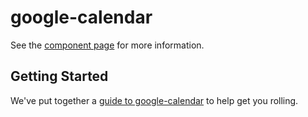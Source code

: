 google-calendar
================

See the [component page](http://polymerlabs.github.io/google-calendar) for more information.

## Getting Started

We've put together a [guide to google-calendar](http://www.polymer-project.org/docs/start/reusableelements.html) to help get you rolling.
